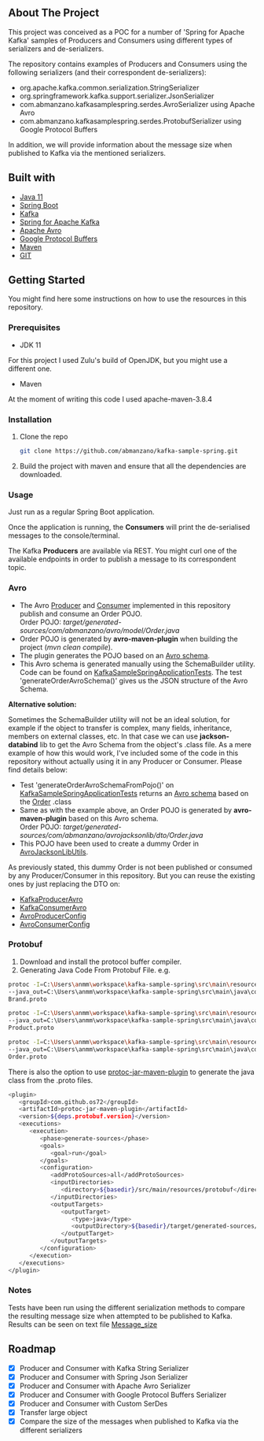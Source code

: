 <!-- ABOUT THE PROJECT -->
## About The Project
This project was conceived as a POC for a number of 'Spring for Apache Kafka' samples of Producers and Consumers using 
different types of serializers and de-serializers.

The repository contains examples of Producers and Consumers using the following serializers (and their correspondent 
de-serializers):
* org.apache.kafka.common.serialization.StringSerializer
* org.springframework.kafka.support.serializer.JsonSerializer
* com.abmanzano.kafkasamplespring.serdes.AvroSerializer using Apache Avro
* com.abmanzano.kafkasamplespring.serdes.ProtobufSerializer using Google Protocol Buffers

In addition, we will provide information about the message size when published to Kafka via the mentioned serializers.

<!-- TECH -->
## Built with
* [Java 11](https://www.oracle.com/java/)
* [Spring Boot](https://spring.io/projects/spring-boot)
* [Kafka](https://kafka.apache.org/)
* [Spring for Apache Kafka](https://spring.io/projects/spring-kafka)
* [Apache Avro](https://avro.apache.org/docs/current/spec.html)
* [Google Protocol Buffers](https://developers.google.com/protocol-buffers/)
* [Maven](https://maven.apache.org/)
* [GIT](https://git-scm.com/)

<!-- GETTING STARTED -->
## Getting Started

You might find here some instructions on how to use the resources in this repository.

### Prerequisites
* JDK 11

For this project I used Zulu's build of OpenJDK, but you might use a different one.

* Maven

At the moment of writing this code I used apache-maven-3.8.4

### Installation
1. Clone the repo
   ```sh
   git clone https://github.com/abmanzano/kafka-sample-spring.git
   ```
2. Build the project with maven and ensure that all the dependencies are downloaded.

### Usage
Just run as a regular Spring Boot application.

Once the application is running, the **Consumers** will print the de-serialised messages to the console/terminal.

The Kafka **Producers** are available via REST. You might curl one of the available endpoints in order to publish a 
message to its correspondent topic.

### Avro
- The Avro [Producer](src/main/java/com/abmanzano/kafkasamplespring/producer/KafkaProducerAvro.java) and 
[Consumer](src/main/java/com/abmanzano/kafkasamplespring/consumer/KafkaConsumerAvro.java) implemented in this repository
publish and consume an Order POJO.  
Order POJO: *target/generated-sources/com/abmanzano/avro/model/Order.java*
- Order POJO is generated by **avro-maven-plugin** when building the project (*mvn clean compile*). 
- The plugin generates the POJO based on an [Avro schema](src/main/resources/avro/OrderAvroRecord.avsc).
- This Avro schema is generated manually using the SchemaBuilder utility.  
Code can be found on [KafkaSampleSpringApplicationTests](src/test/java/com/abmanzano/kafkasamplespring/KafkaSampleSpringApplicationTests.java). 
The test 'generateOrderAvroSchema()' gives us the JSON structure of the Avro Schema.

**Alternative solution:**

Sometimes the SchemaBuilder utility will not be an ideal solution, for example if the object to transfer is complex, 
many fields, inheritance, members on external classes, etc. In that case we can use **jackson-databind** lib to get the 
Avro Schema from the object's .class file. As a mere example of how this would work, I've included some of the code in
this repository without actually using it in any Producer or Consumer. Please find details below:

- Test 'generateOrderAvroSchemaFromPojo()' on
[KafkaSampleSpringApplicationTests](src/test/java/com/abmanzano/kafkasamplespring/KafkaSampleSpringApplicationTests.java)
returns an [Avro schema](src/main/resources/avro/OrderAvroRecordFromJacksonLib.avsc) based on the 
[Order](src/main/java/com/abmanzano/kafkasamplespring/dto/Order.java) .class
- Same as with the example above, an Order POJO is generated by **avro-maven-plugin** based on this Avro schema.  
Order POJO: *target/generated-sources/com/abmanzano/avrojacksonlib/dto/Order.java*
- This POJO have been used to create a dummy Order in 
[AvroJacksonLibUtils](src/main/java/com/abmanzano/kafkasamplespring/util/AvroJacksonLibUtils.java).

As previously stated, this dummy Order is not been published or consumed by any Producer/Consumer in this repository. 
But you can reuse the existing ones by just replacing the DTO on:
- [KafkaProducerAvro](src/main/java/com/abmanzano/kafkasamplespring/producer/KafkaProducerAvro.java)
- [KafkaConsumerAvro](src/main/java/com/abmanzano/kafkasamplespring/consumer/KafkaConsumerAvro.java)
- [AvroProducerConfig](src/main/java/com/abmanzano/kafkasamplespring/config/AvroProducerConfig.java)
- [AvroConsumerConfig](src/main/java/com/abmanzano/kafkasamplespring/config/AvroConsumerConfig.java)

### Protobuf
1. Download and install the protocol buffer compiler.
2. Generating Java Code From Protobuf File. e.g.
```sh
protoc -I=C:\Users\anmm\workspace\kafka-sample-spring\src\main\resources\protobuf 
--java_out=C:\Users\anmm\workspace\kafka-sample-spring\src\main\java\com\abmanzano\kafkasamplespring\dto\protobuf\ 
Brand.proto

protoc -I=C:\Users\anmm\workspace\kafka-sample-spring\src\main\resources\protobuf 
--java_out=C:\Users\anmm\workspace\kafka-sample-spring\src\main\java\com\abmanzano\kafkasamplespring\dto\protobuf\ 
Product.proto

protoc -I=C:\Users\anmm\workspace\kafka-sample-spring\src\main\resources\protobuf 
--java_out=C:\Users\anmm\workspace\kafka-sample-spring\src\main\java\com\abmanzano\kafkasamplespring\dto\protobuf\ 
Order.proto
```
There is also the option to use [protoc-jar-maven-plugin](https://mvnrepository.com/artifact/com.github.os72/protoc-jar-maven-plugin) 
to generate the java class from the .proto files.
```sh
<plugin>
   <groupId>com.github.os72</groupId>
   <artifactId>protoc-jar-maven-plugin</artifactId>
   <version>${deps.protobuf.version}</version>
   <executions>
      <execution>
         <phase>generate-sources</phase>
         <goals>
            <goal>run</goal>
         </goals>
         <configuration>
            <addProtoSources>all</addProtoSources>
            <inputDirectories>
               <directory>${basedir}/src/main/resources/protobuf</directory>
            </inputDirectories>
            <outputTargets>
               <outputTarget>
                  <type>java</type>
                  <outputDirectory>${basedir}/target/generated-sources/protobuf</outputDirectory>
               </outputTarget>
            </outputTargets>
         </configuration>
      </execution>
   </executions>
</plugin>
```

### Notes
Tests have been run using the different serialization methods to compare the resulting message size when attempted to
be published to Kafka.
Results can be seen on text file [Message_size](Message_size.txt)

<!-- ROADMAP -->
## Roadmap
- [x] Producer and Consumer with Kafka String Serializer
- [x] Producer and Consumer with Spring Json Serializer
- [x] Producer and Consumer with Apache Avro Serializer
- [x] Producer and Consumer with Google Protocol Buffers Serializer
- [x] Producer and Consumer with Custom SerDes
- [x] Transfer large object
- [x] Compare the size of the messages when published to Kafka via the different serializers